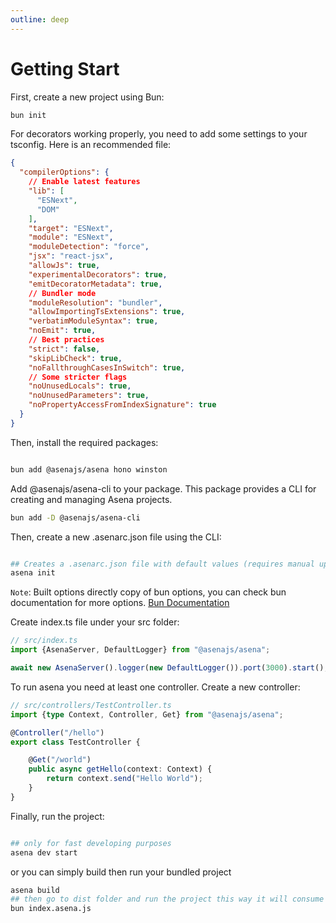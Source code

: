 ```yaml
---
outline: deep
---
```


# Getting Start

First, create a new project using Bun:

```bash
bun init
````

For decorators working properly, you need to add some settings to your tsconfig. Here is an recommended file:

```json
{
  "compilerOptions": {
    // Enable latest features
    "lib": [
      "ESNext",
      "DOM"
    ],
    "target": "ESNext",
    "module": "ESNext",
    "moduleDetection": "force",
    "jsx": "react-jsx",
    "allowJs": true,
    "experimentalDecorators": true,
    "emitDecoratorMetadata": true,
    // Bundler mode
    "moduleResolution": "bundler",
    "allowImportingTsExtensions": true,
    "verbatimModuleSyntax": true,
    "noEmit": true,
    // Best practices
    "strict": false,
    "skipLibCheck": true,
    "noFallthroughCasesInSwitch": true,
    // Some stricter flags
    "noUnusedLocals": true,
    "noUnusedParameters": true,
    "noPropertyAccessFromIndexSignature": true
  }
}

```

Then, install the required packages:

```bash

bun add @asenajs/asena hono winston
```

Add @asenajs/asena-cli to your package. This package provides a CLI for creating and managing Asena projects.

```bash
bun add -D @asenajs/asena-cli
````

Then, create a new .asenarc.json file using the CLI:

```bash

## Creates a .asenarc.json file with default values (requires manual updates). Source folder is 'src'.
asena init
```

`Note`: Built options directly copy of bun options, you can check bun documentation for more
options. [Bun Documentation](https://bun.sh/docs/bundler#reference)

Create index.ts file under your src folder:

```typescript
// src/index.ts
import {AsenaServer, DefaultLogger} from "@asenajs/asena";

await new AsenaServer().logger(new DefaultLogger()).port(3000).start();
```

To run asena you need at least one controller. Create a new controller:

```typescript
// src/controllers/TestController.ts
import {type Context, Controller, Get} from "@asenajs/asena";

@Controller("/hello")
export class TestController {

    @Get("/world")
    public async getHello(context: Context) {
        return context.send("Hello World");
    }
}
```

Finally, run the project:

```bash

## only for fast developing purposes
asena dev start 
````

or you can simply build then run your bundled project

```bash
asena build
## then go to dist folder and run the project this way it will consume less memory 
bun index.asena.js
```
